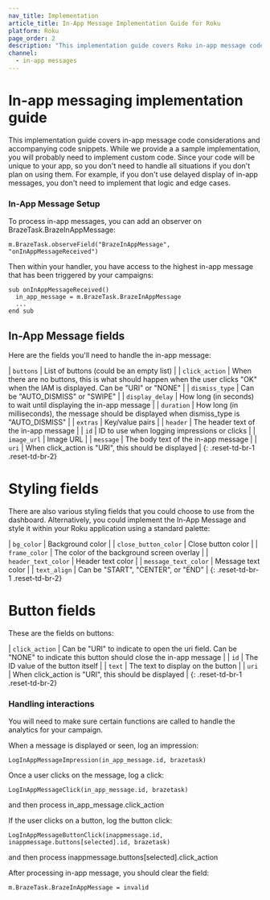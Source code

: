 ```yaml
---
nav_title: Implementation
article_title: In-App Message Implementation Guide for Roku
platform: Roku
page_order: 2
description: "This implementation guide covers Roku in-app message code considerations"
channel:
  - in-app messages
---
```


# In-app messaging implementation guide

 This implementation guide covers in-app message code considerations and accompanying code snippets.  While we provide a a sample implementation, you will probably need to implement custom code. Since your code will be unique to your app, so you don't need to handle all situations if you don't plan on using them.  For example, if you don't use delayed display of in-app messages, you don't need to implement that logic and edge cases.

### In-App Message Setup

To process in-app messages, you can add an observer on BrazeTask.BrazeInAppMessage:

```
m.BrazeTask.observeField("BrazeInAppMessage", "onInAppMessageReceived")
```

Then within your handler, you have access to the highest in-app message that has been triggered by your campaigns:

```
sub onInAppMessageReceived()
  in_app_message = m.BrazeTask.BrazeInAppMessage
  ...
end sub
```

## In-App Message fields
Here are the fields you'll need to handle the in-app message:

| `buttons` | List of buttons (could be an empty list) |
| `click_action` | When there are no buttons, this is what should happen when the user clicks "OK" when the IAM is displayed. Can be "URI" or "NONE" |
| `dismiss_type` | Can be "AUTO_DISMISS" or "SWIPE" |
| `display_delay` | How long (in seconds) to wait until displaying the in-app message |
| `duration` | How long (in milliseconds), the message should be displayed when dismiss_type is "AUTO_DISMISS" |
| `extras` | Key/value pairs |
| `header` | The header text of the in-app message |
| `id` | ID to use when logging impressions or clicks |
| `image_url` | Image URL |
| `message` | The body text of the in-app message |
| `uri` | When click_action is "URI", this should be displayed |
{: .reset-td-br-1 .reset-td-br-2}

# Styling fields
There are also various styling fields that you could choose to use from the dashboard.  Alternatively, you could implement the In-App Message and style it within your Roku application using a standard palette:

| `bg_color` | Background color |
| `close_button_color` | Close button color |
| `frame_color` | The color of the background screen overlay |
| `header_text_color` | Header text color |
| `message_text_color` | Message text color |
| `text_align` | Can be "START", "CENTER", or "END" |
{: .reset-td-br-1 .reset-td-br-2}

# Button fields
These are the fields on buttons:

| `click_action` | Can be "URI" to indicate to open the uri field. Can be "NONE" to indicate this button should close the in-app message |
| `id` | The ID value of the button itself |
| `text` | The text to display on the button |
| `uri` | When click_action is "URI", this should be displayed |
{: .reset-td-br-1 .reset-td-br-2}

### Handling interactions

You will need to make sure certain functions are called to handle the analytics for your campaign.<br />

When a message is displayed or seen, log an impression:
```
LogInAppMessageImpression(in_app_message.id, brazetask)
```

Once a user clicks on the message, log a click:
```
LogInAppMessageClick(in_app_message.id, brazetask)
```
and then process in_app_message.click_action

If the user clicks on a button, log the button click:
```
LogInAppMessageButtonClick(inappmessage.id, inappmessage.buttons[selected].id, brazetask)
```
and then process inappmessage.buttons[selected].click_action

After processing in-app message, you should clear the field:
```
m.BrazeTask.BrazeInAppMessage = invalid
```
